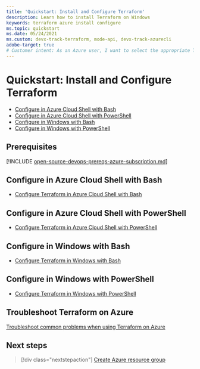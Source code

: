 ```yaml
---
title: 'Quickstart: Install and Configure Terraform'
description: Learn how to install Terraform on Windows
keywords: terraform azure install configure 
ms.topic: quickstart
ms.date: 05/24/2021
ms.custom: devx-track-terraform, mode-api, devx-track-azurecli 
adobe-target: true
# Customer intent: As an Azure user, I want to select the appropriate Terraform installation for my environment.
---
```


# Quickstart: Install and Configure Terraform

- [Configure in Azure Cloud Shell with Bash](#configure-in-azure-cloud-shell-with-bash)
- [Configure in Azure Cloud Shell with PowerShell](#configure-in-azure-cloud-shell-with-powershell)
- [Configure in Windows with Bash](#configure-in-windows-with-bash)
- [Configure in Windows with PowerShell](#configure-in-windows-with-powershell)

## Prerequisites

[!INCLUDE [open-source-devops-prereqs-azure-subscription.md](../includes/open-source-devops-prereqs-azure-subscription.md)]

## Configure in Azure Cloud Shell with Bash

- [Configure Terraform in Azure Cloud Shell with Bash](./get-started-cloud-shell-bash.md)

## Configure in Azure Cloud Shell with PowerShell

- [Configure Terraform in Azure Cloud Shell with PowerShell](./get-started-cloud-shell-powershell.md)

## Configure in Windows with Bash

- [Configure Terraform in Windows with Bash](./get-started-windows-bash.md)

## Configure in Windows with PowerShell

- [Configure Terraform in Windows with PowerShell](./get-started-windows-powershell.md)


## Troubleshoot Terraform on Azure

[Troubleshoot common problems when using Terraform on Azure](troubleshoot.md)

## Next steps

> [!div class="nextstepaction"]
> [Create Azure resource group](create-resource-group.md)
